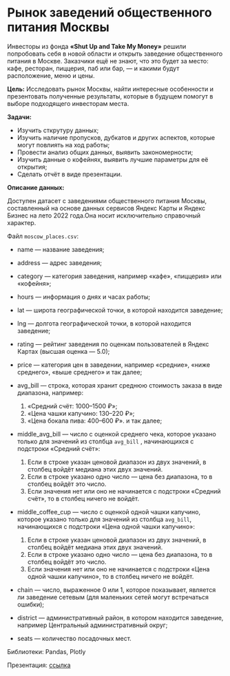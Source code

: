 # Рынок заведений общественного питания Москвы

Инвесторы из фонда **«Shut Up and Take My Money»** решили попробовать себя в новой области и открыть заведение общественного питания в Москве. Заказчики ещё не знают, что это будет за место: кафе, ресторан, пиццерия, паб или бар, — и какими будут расположение, меню и цены.

**Цель:**
Исследовать рынок Москвы, найти интересные особенности и презентовать полученные результаты, которые в будущем помогут в выборе подходящего инвесторам места.

**Задачи:**

 - Изучить сткрутуру данных;
 - Изучить наличие пропусков, дубкатов и других аспектов, которые могут повлиять на ход работы;
 - Провести анализ общих данных, выявить закономерности;
 - Изучить данные о кофейнях, выявить лучшие параметры для её открытия;
 - Сделать отчёт в виде презентации.
 
**Описание данных:**

Доступен датасет с заведениями общественного питания Москвы, составленный на основе данных сервисов Яндекс Карты и Яндекс Бизнес на лето 2022 года.Она носит исключительно справочный характер.

Файл `moscow_places.csv`:

- name — название заведения;
- address — адрес заведения;
- category — категория заведения, например «кафе», «пиццерия» или «кофейня»;
- hours — информация о днях и часах работы;
- lat — широта географической точки, в которой находится заведение;
- lng — долгота географической точки, в которой находится заведение;
- rating — рейтинг заведения по оценкам пользователей в Яндекс Картах (высшая оценка — 5.0);
- price — категория цен в заведении, например «средние», «ниже среднего», «выше среднего» и так далее;
- avg_bill — строка, которая хранит среднюю стоимость заказа в виде диапазона, например:

  1. «Средний счёт: 1000–1500 ₽»;
  2. «Цена чашки капучино: 130–220 ₽»;
  3. «Цена бокала пива: 400–600 ₽». и так далее;
  
  
- middle_avg_bill — число с оценкой среднего чека, которое указано только для значений из столбца `avg_bill` , начинающихся с подстроки «Средний счёт»:

  1. Если в строке указан ценовой диапазон из двух значений, в столбец войдёт медиана этих двух значений.
  2. Если в строке указано одно число — цена без диапазона, то в столбец войдёт это число.
  3. Если значения нет или оно не начинается с подстроки «Средний счёт», то в столбец ничего не войдёт.


- middle_coffee_cup — число с оценкой одной чашки капучино, которое указано только для значений из столбца `avg_bill`, начинающихся с подстроки «Цена одной чашки капучино»:

  1. Если в строке указан ценовой диапазон из двух значений, в столбец войдёт медиана этих двух значений.
  2. Если в строке указано одно число — цена без диапазона, то в столбец войдёт это число.
  3. Если значения нет или оно не начинается с подстроки «Цена одной чашки капучино», то в столбец ничего не войдёт.


- chain — число, выраженное 0 или 1, которое показывает, является ли заведение сетевым (для маленьких сетей могут встречаться ошибки);
- district — административный район, в котором находится заведение, например Центральный административный округ;
- seats — количество посадочных мест.

Библиотеки:
Pandas, Plotly

Презентация: [ссылка](https://docs.yandex.ru/docs/view?url=ya-disk%3A%2F%2F%2Fdisk%2F%D0%9F%D1%80%D0%B5%D0%B7%D0%B5%D0%BD%D1%82%D0%B0%D1%86%D0%B8%D1%8F%2F%D0%98%D1%81%D1%81%D0%BB%D0%B5%D0%B4%D0%BE%D0%B2%D0%B0%D0%BD%D0%B8%D0%B5%20%D0%9E%D0%B1%D1%89%D0%B5%D0%BF%D0%B8%D1%82%D0%B0.pdf&name=%D0%98%D1%81%D1%81%D0%BB%D0%B5%D0%B4%D0%BE%D0%B2%D0%B0%D0%BD%D0%B8%D0%B5%20%D0%9E%D0%B1%D1%89%D0%B5%D0%BF%D0%B8%D1%82%D0%B0.pdf&uid=1473914459&nosw=1)

